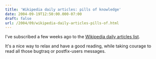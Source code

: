 ```yaml
---
title: 'Wikipedia daily articles: pills of knowledge'
date: 2004-09-19T12:50:00.000-07:00
draft: false
url: /2004/09/wikipedia-daily-articles-pills-of.html
---
```


I've subscribed a few weeks ago to the [Wikipedia daily articles list](http://mail.wikimedia.org/mailman/listinfo/daily-article-l).  
  
It's a nice way to relax and have a good reading, while taking courage to read all those bugtraq or postfix-users messages.
